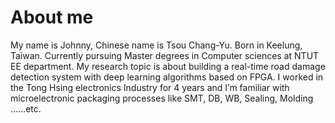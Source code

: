 # About me
My name is Johnny, Chinese name is Tsou Chang-Yu. Born in Keelung, Taiwan. Currently pursuing Master degrees in Computer sciences at NTUT EE department. My research topic is about building a real-time road damage detection system with deep learning algorithms based on FPGA. I worked in the Tong Hsing electronics Industry for 4 years and I’m familiar with microelectronic packaging processes like SMT, DB, WB, Sealing, Molding …...etc.